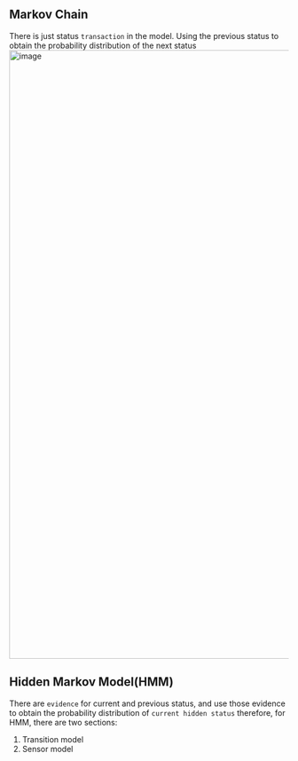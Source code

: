 ## Markov Chain

There is just status `transaction` in the model. Using the previous status to obtain the probability distribution of the next status
<img width="1098" alt="image" src="https://user-images.githubusercontent.com/39432361/156053942-df9bccf4-b9a6-4fbc-a9cb-27e6547b5598.png">


## Hidden Markov Model(HMM) 
There are `evidence` for current and previous status, and use those evidence to obtain the probability distribution of `current hidden status`
therefore, for HMM, there are two sections:
1. Transition model 
2. Sensor model
